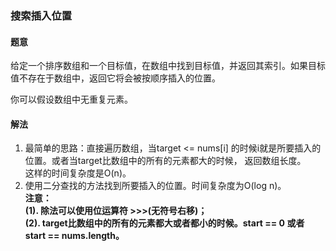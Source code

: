 ### 搜索插入位置
#### 题意
给定一个排序数组和一个目标值，在数组中找到目标值，并返回其索引。如果目标值不存在于数组中，返回它将会被按顺序插入的位置。

你可以假设数组中无重复元素。
#### 解法
1. 最简单的思路：直接遍历数组，当target <= nums[i] 的时候i就是所要插入的位置。或者当target比数组中的所有的元素都大的时候，
返回数组长度。<br/>
这样的时间复杂度是O(n)。<br/>
2. 使用二分查找的方法找到所要插入的位置。时间复杂度为O(log n)。<br/>
**注意：<br/>
(1). 除法可以使用位运算符 >>>(无符号右移)；<br/>
(2). target比数组中的所有的元素都大或者都小的时候。start == 0 或者 start == nums.length。**